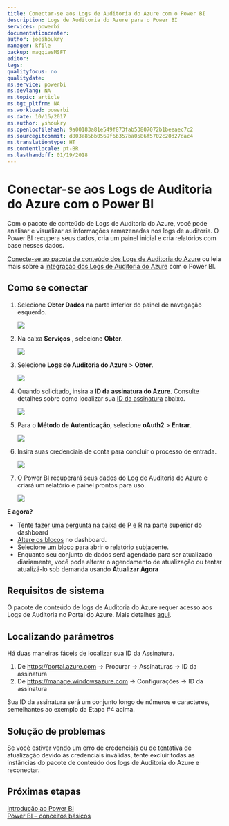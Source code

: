 ```yaml
---
title: Conectar-se aos Logs de Auditoria do Azure com o Power BI
description: Logs de Auditoria do Azure para o Power BI
services: powerbi
documentationcenter: 
author: joeshoukry
manager: kfile
backup: maggiesMSFT
editor: 
tags: 
qualityfocus: no
qualitydate: 
ms.service: powerbi
ms.devlang: NA
ms.topic: article
ms.tgt_pltfrm: NA
ms.workload: powerbi
ms.date: 10/16/2017
ms.author: yshoukry
ms.openlocfilehash: 9a00183a81e549f873fab53807072b1beeaec7c2
ms.sourcegitcommit: d803e85bb0569f6b357ba0586f5702c20d27dac4
ms.translationtype: HT
ms.contentlocale: pt-BR
ms.lasthandoff: 01/19/2018
---
```

# <a name="connect-to-azure-audit-logs-with-power-bi"></a>Conectar-se aos Logs de Auditoria do Azure com o Power BI
Com o pacote de conteúdo de Logs de Auditoria do Azure, você pode analisar e visualizar as informações armazenadas nos logs de auditoria. O Power BI recupera seus dados, cria um painel inicial e cria relatórios com base nesses dados.

[Conecte-se ao pacote de conteúdo dos Logs de Auditoria do Azure](https://app.powerbi.com/getdata/services/azure-audit-logs) ou leia mais sobre a [integração dos Logs de Auditoria do Azure](https://powerbi.microsoft.com/integrations/azure-audit-logs) com o Power BI.

## <a name="how-to-connect"></a>Como se conectar
1. Selecione **Obter Dados** na parte inferior do painel de navegação esquerdo.  
   
    ![](media/service-connect-to-azure-audit-logs/getdata.png)
2. Na caixa **Serviços** , selecione **Obter**.  
   
    ![](media/service-connect-to-azure-audit-logs/services.png) 
3. Selecione **Logs de Auditoria do Azure** > **Obter**.  
   
   ![](media/service-connect-to-azure-audit-logs/azureauditlogs.png)
4. Quando solicitado, insira a **ID da assinatura do Azure**. Consulte detalhes sobre como localizar sua [ID da assinatura](#FindingParams) abaixo.   
   
    ![](media/service-connect-to-azure-audit-logs/parameters.png)
5. Para o **Método de Autenticação**, selecione **oAuth2** \> **Entrar**.
   
    ![](media/service-connect-to-azure-audit-logs/creds.png)
6. Insira suas credenciais de conta para concluir o processo de entrada.
   
    ![](media/service-connect-to-azure-audit-logs/login.png)
7. O Power BI recuperará seus dados do Log de Auditoria do Azure e criará um relatório e painel prontos para uso. 
   
    ![](media/service-connect-to-azure-audit-logs/dashboard.png)

**E agora?**

* Tente [fazer uma pergunta na caixa de P e R](power-bi-q-and-a.md) na parte superior do dashboard
* [Altere os blocos](service-dashboard-edit-tile.md) no dashboard.
* [Selecione um bloco](service-dashboard-tiles.md) para abrir o relatório subjacente.
* Enquanto seu conjunto de dados será agendado para ser atualizado diariamente, você pode alterar o agendamento de atualização ou tentar atualizá-lo sob demanda usando **Atualizar Agora**

## <a name="system-requirements"></a>Requisitos de sistema
O pacote de conteúdo de logs de Auditoria do Azure requer acesso aos Logs de Auditoria no Portal do Azure. Mais detalhes [aqui](https://azure.microsoft.com/en-us/documentation/articles/insights-debugging-with-events/).

<a name="FindingParams"></a>

## <a name="finding-parameters"></a>Localizando parâmetros
Há duas maneiras fáceis de localizar sua ID da Assinatura.

1. De https://portal.azure.com -&gt; Procurar -&gt; Assinaturas -&gt; ID da assinatura
2. De https://manage.windowsazure.com -&gt; Configurações -&gt; ID da assinatura

Sua ID da assinatura será um conjunto longo de números e caracteres, semelhantes ao exemplo da Etapa \#4 acima. 

## <a name="troubleshooting"></a>Solução de problemas
Se você estiver vendo um erro de credenciais ou de tentativa de atualização devido às credenciais inválidas, tente excluir todas as instâncias do pacote de conteúdo dos logs de Auditoria do Azure e reconectar.

## <a name="next-steps"></a>Próximas etapas
[Introdução ao Power BI](service-get-started.md)  
[Power BI – conceitos básicos](service-basic-concepts.md)  

